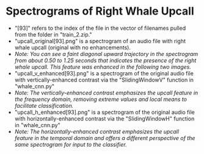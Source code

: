 Spectrograms of Right Whale Upcall
=========================
- "[93]" refers to the index of the file in the vector of filenames pulled from the folder in "train_2.zip."
- "upcall_original[93].png" is a spectrogram of an audio file with right whale upcall (original with no enhancements). 
- *Note: You can see a faint diagonal upward trajectory in the spectrogram from about 0.50 to 1.25 seconds that indicates the 
presence of the right whale upcall. This feature was enhanced in the following two images.*
- "upcall_v_enhanced[93].png" is a spectrogram of the original audio file with vertically-enhanced contrast via the 
"SlidingWindowV" function in "whale_cnn.py"
- *Note: The vertically-enhanced contrast emphasizes the upcall feature in the frequency domain, removing extreme values and 
local means to facilitate classification.*
- "upcall_h_enhanced[93].png" is a spectrogram of the original audio file with horizontally-enhanced contrast via the 
"SlidingWindowH" function in "whale_cnn.py"
- *Note: The horizontally-enhanced contrast emphasizes the upcall feature in the temporal domain and offers a different 
perspective of the same spectrogram for input to the classifier.*
